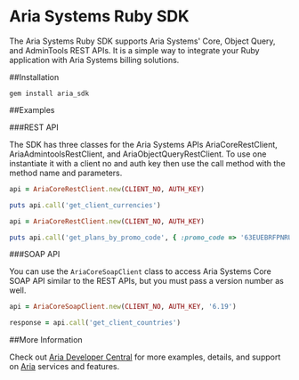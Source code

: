 Aria Systems Ruby SDK
============

The Aria Systems Ruby SDK supports Aria Systems' Core, Object Query, and AdminTools REST APIs. It is a simple way to integrate your Ruby application with Aria Systems billing solutions.

##Installation

```
gem install aria_sdk
```

##Examples

###REST API

The SDK has three classes for the Aria Systems APIs AriaCoreRestClient, AriaAdmintoolsRestClient, and AriaObjectQueryRestClient. To use one instantiate it with a client no and auth key then use the call method with the method name and parameters.

```ruby
api = AriaCoreRestClient.new(CLIENT_NO, AUTH_KEY)

puts api.call('get_client_currencies')
```

```ruby
api = AriaCoreRestClient.new(CLIENT_NO, AUTH_KEY)

puts api.call('get_plans_by_promo_code', { :promo_code => '63EUEBRFPNRUC5W2NC6RFACTMB5NV' })
```


###SOAP API

You can use the `AriaCoreSoapClient` class to access Aria Systems Core SOAP API similar to the REST APIs, but you must pass a version number as well. 

```ruby
api = AriaCoreSoapClient.new(CLIENT_NO, AUTH_KEY, '6.19')

response = api.call('get_client_countries')
```

##More Information

Check out [Aria Developer Central](http://developer.ariasystems.net) for more examples, details, and support on [Aria](http://www.ariasystems.com/) services and features.

